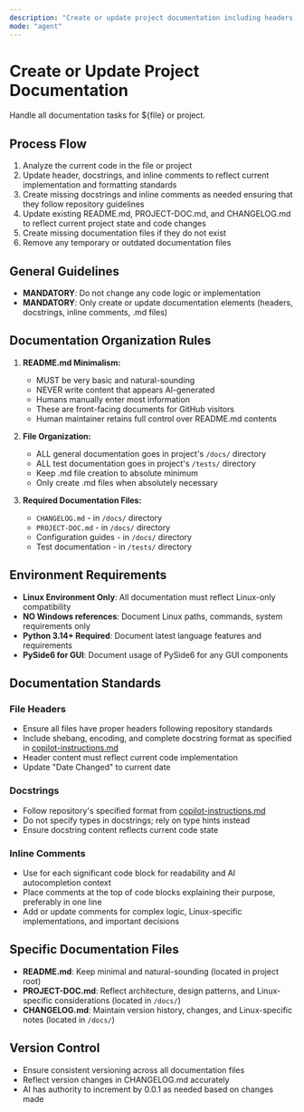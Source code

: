 ```yaml
---
description: "Create or update project documentation including headers, docstrings, README.md, PROJECT-DOC.md, and CHANGELOG.md with Linux-only focus"
mode: "agent"
---
```


# Create or Update Project Documentation

Handle all documentation tasks for ${file} or project.

## Process Flow
1. Analyze the current code in the file or project
2. Update header, docstrings, and inline comments to reflect current implementation and formatting standards
3. Create missing docstrings and inline comments as needed ensuring that they follow repository guidelines
4. Update existing README.md, PROJECT-DOC.md, and CHANGELOG.md to reflect current project state and code changes
5. Create missing documentation files if they do not exist
6. Remove any temporary or outdated documentation files

## General Guidelines
- **MANDATORY**: Do not change any code logic or implementation
- **MANDATORY**: Only create or update documentation elements (headers, docstrings, inline comments, .md files)

## Documentation Organization Rules
1. **README.md Minimalism:**
   - MUST be very basic and natural-sounding
   - NEVER write content that appears AI-generated
   - Humans manually enter most information
   - These are front-facing documents for GitHub visitors
   - Human maintainer retains full control over README.md contents

2. **File Organization:**
   - ALL general documentation goes in project's `/docs/` directory
   - ALL test documentation goes in project's `/tests/` directory
   - Keep .md file creation to absolute minimum
   - Only create .md files when absolutely necessary

3. **Required Documentation Files:**
   - `CHANGELOG.md` - in `/docs/` directory
   - `PROJECT-DOC.md` - in `/docs/` directory
   - Configuration guides - in `/docs/` directory
   - Test documentation - in `/tests/` directory

## Environment Requirements
- **Linux Environment Only**: All documentation must reflect Linux-only compatibility
- **NO Windows references**: Document Linux paths, commands, system requirements only
- **Python 3.14+ Required**: Document latest language features and requirements
- **PySide6 for GUI**: Document usage of PySide6 for any GUI components

## Documentation Standards
### File Headers
- Ensure all files have proper headers following repository standards
- Include shebang, encoding, and complete docstring format as specified in [copilot-instructions.md](../copilot-instructions.md)
- Header content must reflect current code implementation
- Update "Date Changed" to current date

### Docstrings
- Follow repository's specified format from [copilot-instructions.md](../copilot-instructions.md)
- Do not specify types in docstrings; rely on type hints instead
- Ensure docstring content reflects current code state

### Inline Comments
- Use for each significant code block for readability and AI autocompletion context
- Place comments at the top of code blocks explaining their purpose, preferably in one line
- Add or update comments for complex logic, Linux-specific implementations, and important decisions

## Specific Documentation Files
- **README.md**: Keep minimal and natural-sounding (located in project root)
- **PROJECT-DOC.md**: Reflect architecture, design patterns, and Linux-specific considerations (located in `/docs/`)
- **CHANGELOG.md**: Maintain version history, changes, and Linux-specific notes (located in `/docs/`)

## Version Control
- Ensure consistent versioning across all documentation files
- Reflect version changes in CHANGELOG.md accurately
- AI has authority to increment by 0.0.1 as needed based on changes made
